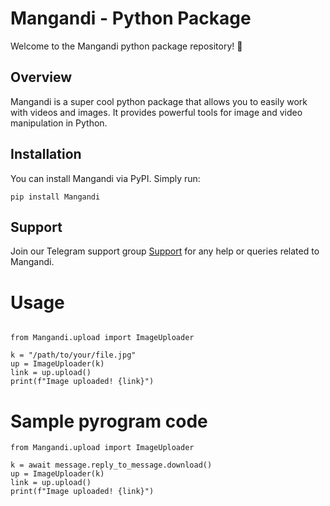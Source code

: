 # Mangandi - Python Package

Welcome to the Mangandi python package repository! 🐍

## Overview
Mangandi is a super cool python package that allows you to easily work with videos and images. It provides powerful tools for image and video manipulation in Python.

## Installation
You can install Mangandi via PyPI. Simply run:

```pip install Mangandi```

## Support
Join our Telegram support group [Support](https://t.me/XBOTSUPPORTS) for any help or queries related to Mangandi.

# Usage 

```

from Mangandi.upload import ImageUploader

k = "/path/to/your/file.jpg"
up = ImageUploader(k)
link = up.upload()
print(f"Image uploaded! {link}")
```


# Sample pyrogram code

```
from Mangandi.upload import ImageUploader

k = await message.reply_to_message.download()
up = ImageUploader(k)
link = up.upload()
print(f"Image uploaded! {link}")
```

 
